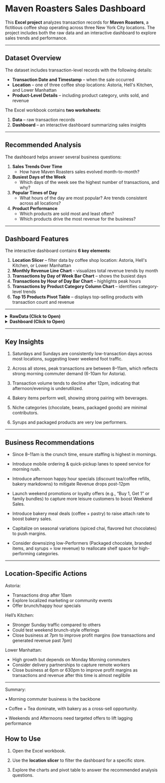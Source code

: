 # Maven Roasters Sales Dashboard

This **Excel project** analyzes transaction records for **Maven Roasters**, a fictitious coffee shop operating across three New York City locations. The project includes both the raw data and an interactive dashboard to explore sales trends and performance.

---

## Dataset Overview

The dataset includes transaction-level records with the following details:  

- **Transaction Date and Timestamp** – when the sale occurred  
- **Location** – one of three coffee shop locations: Astoria, Hell's Kitchen, and Lower Manhattan  
- **Product-Level Details** – including product category, units sold, and revenue  

The Excel workbook contains **two worksheets**:  
1. **Data** – raw transaction records  
2. **Dashboard** – an interactive dashboard summarizing sales insights  

---

## Recommended Analysis

The dashboard helps answer several business questions:  

1. **Sales Trends Over Time**  
   - How have Maven Roasters sales evolved month-to-month?  
2. **Busiest Days of the Week**  
   - Which days of the week see the highest number of transactions, and why?  
3. **Popular Times of Day**  
   - What hours of the day are most popular? Are trends consistent across all locations?  
4. **Product Performance**  
   - Which products are sold most and least often?  
   - Which products drive the most revenue for the business?  

---

## Dashboard Features

The interactive dashboard contains **6 key elements**:  

1. **Location Slicer** – filter data by coffee shop location: Astoria, Hell's Kitchen, or Lower Manhattan  
2. **Monthly Revenue Line Chart** – visualizes total revenue trends by month  
3. **Transactions by Day of Week Bar Chart** – shows the busiest days  
4. **Transactions by Hour of Day Bar Chart** – highlights peak hours  
5. **Transactions by Product Category Column Chart** – identifies category-level trends  
6. **Top 15 Products Pivot Table** – displays top-selling products with transaction count and revenue

---
<details>
<summary><strong>RawData (Click to Open)</strong></summary>

![RawData](https://github.com/a-paija/Coffee-Shop-Sales/blob/main/Preview/Data.png)

</details>
   
<details>
<summary><strong>Dashboard (Click to Open)</strong></summary>

<img src="https://github.com/a-paija/Coffee-Shop-Sales/blob/main/Preview/Coffee%201.png" height="600" width="600" />
<img src="https://github.com/a-paija/Coffee-Shop-Sales/blob/main/Preview/Coffee%202.png" height="600" width="600" />
<img src="https://github.com/a-paija/Coffee-Shop-Sales/blob/main/Preview/Coffee%203.png" height="600" width="600" />
<img src="https://github.com/a-paija/Coffee-Shop-Sales/blob/main/Preview/Coffee%204.png" height="600" width="600" />

</details>

---

## Key Insights

1. Saturdays and Sundays are consistently low-transaction days across most locations, suggesting lower weekend foot traffic.

2. Across all stores, peak transactions are between 8–11am, which reflects strong morning commuter demand (6-10am for Astoria).

3. Transaction volume tends to decline after 12pm, indicating that afternoon/evening is underutilized.

4. Bakery items perform well, showing strong pairing with beverages.

5. Niche categories (chocolate, beans, packaged goods) are minimal contributors.

6. Syrups and packaged products are very low performers.

---

## Business Recommendations

- Since 8–11am is the crunch time, ensure staffing is highest in mornings.
   
- Introduce mobile ordering & quick-pickup lanes to speed service for morning rush.

- Introduce afternoon happy hour specials (discount tea/coffee refills, bakery markdowns) to mitigate Revenue drops post-12pm

- Launch weekend promotions or loyalty offers (e.g., “Buy 1, Get 1” or family bundles) to capture more leisure customers to boost Weekend Sales.

- Introduce bakery meal deals (coffee + pastry) to raise attach rate to boost bakery sales.

- Capitalize on seasonal variations (spiced chai, flavored hot chocolates) to push margins.

- Consider downsizing low-Performers (Packaged chocolate, branded items, and syrups = low revenue) to reallocate shelf space for high-performing categories.

---

## Location-Specific Actions
Astoria: 

- Transactions drop after 10am
- Explore localized marketing or community events
- Offer brunch/happy hour specials

Hell’s Kitchen:

- Stronger Sunday traffic compared to others
- Could test weekend brunch-style offerings
- Close business at 7pm to improve profit margins (low transactions and generated revenue past 7pm)

Lower Manhattan: 

- High growth but depends on Monday Morning commuters
- Consider delivery partnerships to capture remote workers
- Close business at 6pm or 630pm to improve profit margins as transactions and revenue after this time is almost neglibile

---

Summary:

• Morning commuter business is the backbone

• Coffee + Tea dominate, with bakery as a cross-sell opportunity.

• Weekends and Afternoons need targeted offers to lift lagging performance

## How to Use

1. Open the Excel workbook.

2. Use the **location slicer** to filter the dashboard for a specific store.
 
3. Explore the charts and pivot table to answer the recommended analysis questions.  

